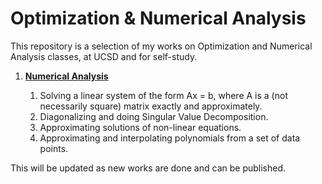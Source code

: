 # Optimization & Numerical Analysis

This repository is a selection of my works on Optimization and Numerical Analysis classes, at UCSD and for self-study.

1. __[Numerical Analysis](https://github.com/thn003/optimization_num_analysis/tree/master/Numerical%20Analysis)__

    1. Solving a linear system of the form Ax = b, where A is a (not necessarily square) matrix exactly and approximately.
    2. Diagonalizing and doing Singular Value Decomposition.
    3. Approximating solutions of non-linear equations.
    4. Approximating and interpolating polynomials from a set of data points.

This will be updated as new works are done and can be published.
